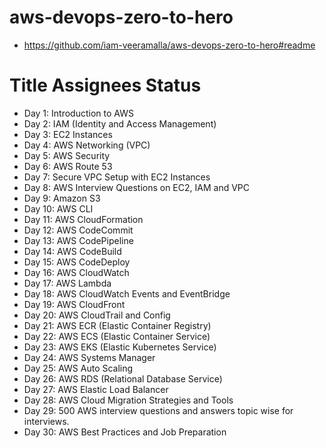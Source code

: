 # aws-devops-zero-to-hero
- https://github.com/iam-veeramalla/aws-devops-zero-to-hero#readme

# Title	Assignees	Status
- Day 1: Introduction to AWS		
- Day 2: IAM (Identity and Access Management)		
- Day 3: EC2 Instances		
- Day 4: AWS Networking (VPC)		
- Day 5: AWS Security		
- Day 6: AWS Route 53		
- Day 7: Secure VPC Setup with EC2 Instances		
- Day 8: AWS Interview Questions on EC2, IAM and VPC		
- Day 9: Amazon S3		
- Day 10: AWS CLI		
- Day 11: AWS CloudFormation		
- Day 12: AWS CodeCommit		
- Day 13: AWS CodePipeline		
- Day 14: AWS CodeBuild		
- Day 15: AWS CodeDeploy		
- Day 16: AWS CloudWatch		
- Day 17: AWS Lambda		
- Day 18: AWS CloudWatch Events and EventBridge		
- Day 19: AWS CloudFront		
- Day 20: AWS CloudTrail and Config		
- Day 21: AWS ECR (Elastic Container Registry)		
- Day 22: AWS ECS (Elastic Container Service)		
- Day 23: AWS EKS (Elastic Kubernetes Service)		
- Day 24: AWS Systems Manager		
- Day 25: AWS Auto Scaling		
- Day 26: AWS RDS (Relational Database Service)		
- Day 27: AWS Elastic Load Balancer		
- Day 28: AWS Cloud Migration Strategies and Tools		
- Day 29: 500 AWS interview questions and answers topic wise for interviews.		
- Day 30: AWS Best Practices and Job Preparation		
